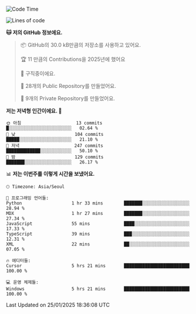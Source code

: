   <!--START_SECTION:waka-->
![Code Time](http://img.shields.io/badge/Code%20Time-981%20hrs%2015%20mins-blue)

![Lines of code](https://img.shields.io/badge/%EC%A0%80%EB%8A%94%20%EC%97%AC%ED%83%9C%EA%B9%8C%EC%A7%80%20-760.2%20thousand%20%EC%A4%84%EC%9D%98%20%EC%BD%94%EB%93%9C%EB%A5%BC%20%EC%9E%91%EC%84%B1%ED%96%88%EC%96%B4%EC%9A%94.-blue)

**🐱 저의 GitHub 정보에요.** 

> 📦 GitHub의 30.0 kB만큼의 저장소를 사용하고 있어요. 
 > 
> 🏆 11 만큼의 Contributions을 2025년에 했어요
 > 
> 💼 구직중이에요.
 > 
> 📜 28개의 Public Repository를 만들었어요. 
 > 
> 🔑 9개의 Private Repository를 만들었어요. 
 > 
**저는 저녁형 인간이에요. 🦉** 

```text
🌞 아침                     13 commits          █░░░░░░░░░░░░░░░░░░░░░░░░   02.64 % 
🌆 낮　                     104 commits         █████░░░░░░░░░░░░░░░░░░░░   21.10 % 
🌃 저녁                     247 commits         █████████████░░░░░░░░░░░░   50.10 % 
🌙 밤　                     129 commits         ███████░░░░░░░░░░░░░░░░░░   26.17 % 
```


📊 **저는 이번주를 이렇게 시간을 보냈어요.** 

```text
🕑︎ Timezone: Asia/Seoul

💬 프로그래밍 언어들: 
Python                   1 hr 33 mins        ███████░░░░░░░░░░░░░░░░░░   28.94 % 
MDX                      1 hr 27 mins        ███████░░░░░░░░░░░░░░░░░░   27.34 % 
JavaScript               55 mins             ████░░░░░░░░░░░░░░░░░░░░░   17.33 % 
TypeScript               39 mins             ███░░░░░░░░░░░░░░░░░░░░░░   12.31 % 
XML                      22 mins             ██░░░░░░░░░░░░░░░░░░░░░░░   07.05 % 

🔥 에디터들: 
Cursor                   5 hrs 21 mins       █████████████████████████   100.00 % 

💻 운영 체제들: 
Windows                  5 hrs 21 mins       █████████████████████████   100.00 % 
```


 Last Updated on 25/01/2025 18:36:08 UTC
<!--END_SECTION:waka-->
